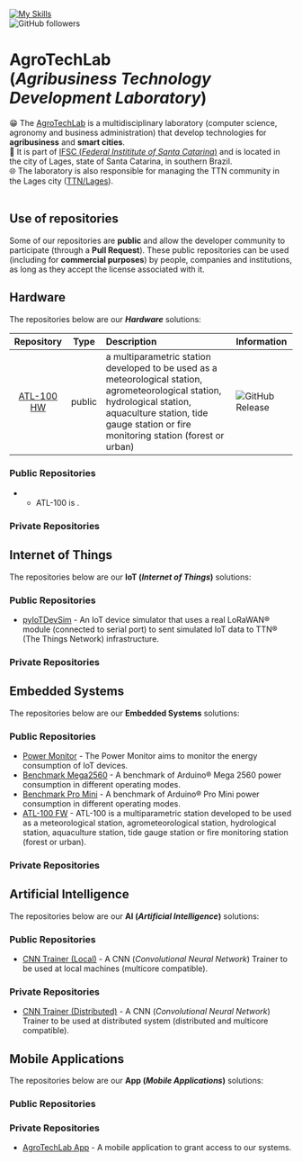 [![My Skills](https://skillicons.dev/icons?i=c,cpp,python,dart,java,arduino,bsd,debian,ubuntu,vscode,flutter,androidstudio,git&theme=dark)](https://skillicons.dev)<br>
![GitHub followers](https://img.shields.io/github/followers/agrotechlab-ifsc)
<br>

# AgroTechLab<br>(*Agribusiness Technology Development Laboratory*)

😁 The [AgroTechLab](https://agrotechlab.lages.ifsc.edu.br) is a multidisciplinary laboratory (computer science, agronomy and business administration) that develop technologies for **agribusiness** and **smart cities**.<br>
🏫 It is part of [IFSC (*Federal Instititute of Santa Catarina*)](https://www.ifsc.edu.br) and is located in the city of Lages, state of Santa Catarina, in southern Brazil.<br>
🌐 The laboratory is also responsible for managing the TTN community in the Lages city ([TTN/Lages](https://www.thethingsnetwork.org/community/lages/)).<br><br>

## Use of repositories

Some of our repositories are **public** and allow the developer community to participate (through a **Pull Request**). These public repositories can be used (including for **commercial purposes**) by people, companies and institutions, as long as they accept the license associated with it.

## Hardware

The repositories below are our ***Hardware*** solutions:

| Repository | Type | Description | Information |
| :--------: | :--: | :---------- | :---------- |
| [ATL-100 HW](https://github.com/AgroTechLab-IFSC/atl100_hw) | public | a multiparametric station developed to be used as a meteorological station, agrometeorological station, hydrological station, aquaculture station, tide gauge station or fire monitoring station (forest or urban) | ![GitHub Release](https://img.shields.io/github/v/release/agrotechlab-ifsc/atl100_hw) |

### Public Repositories

-  - ATL-100 is .

### Private Repositories

## Internet of Things

The repositories below are our **IoT (*Internet of Things*)** solutions:

### Public Repositories

- [pyIoTDevSim](https://github.com/AgroTechLab-IFSC/pyiotdevsim) - An IoT device simulator that uses a real LoRaWAN® module (connected to serial port) to sent simulated IoT data to TTN® (The Things Network) infrastructure.

### Private Repositories

## Embedded Systems

The repositories below are our **Embedded Systems** solutions:

### Public Repositories

- [Power Monitor](https://github.com/AgroTechLab-IFSC/power_monitor) - The Power Monitor aims to monitor the energy consumption of IoT devices.
- [Benchmark Mega2560](https://github.com/AgroTechLab-IFSC/benchmark_mega2560) - A benchmark of Arduino® Mega 2560 power consumption in different operating modes.
- [Benchmark Pro Mini](https://github.com/AgroTechLab-IFSC/benchmark_pro_mini) - A benchmark of Arduino® Pro Mini power consumption in different operating modes.
- [ATL-100 FW](https://github.com/AgroTechLab-IFSC/atl100_fw) - ATL-100 is a multiparametric station developed to be used as a meteorological station, agrometeorological station, hydrological station, aquaculture station, tide gauge station or fire monitoring station (forest or urban).

### Private Repositories

## Artificial Intelligence

The repositories below are our **AI (*Artificial Intelligence*)** solutions:

### Public Repositories

- [CNN Trainer (Local)](https://github.com/AgroTechLab-IFSC/cnn_trainer_local) - A CNN (*Convolutional Neural Network*) Trainer to be used at local machines (multicore compatible).
  
### Private Repositories

- [CNN Trainer (Distributed)](https://github.com/AgroTechLab-IFSC/cnn_trainer_distributed) - A CNN (*Convolutional Neural Network*) Trainer to be used at distributed system (distributed and multicore compatible).

## Mobile Applications

The repositories below are our **App (*Mobile Applications*)** solutions:

### Public Repositories
  
### Private Repositories

- [AgroTechLab App](https://github.com/AgroTechLab-IFSC/agrotechlab_app) - A mobile application to grant access to our systems.

